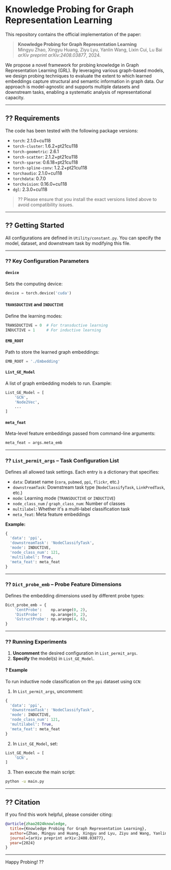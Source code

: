 # Knowledge Probing for Graph Representation Learning

This repository contains the official implementation of the paper:

> **Knowledge Probing for Graph Representation Learning**  
> Mingyu Zhao, Xingyu Huang, Ziyu Lyu, Yanlin Wang, Lixin Cui, Lu Bai  
> *arXiv preprint arXiv:2408.03877*, 2024.

We propose a novel framework for probing knowledge in Graph Representation Learning (GRL). By leveraging various graph-based models, we design probing techniques to evaluate the extent to which learned embeddings capture structural and semantic information in graph data. Our approach is model-agnostic and supports multiple datasets and downstream tasks, enabling a systematic analysis of representational capacity.

---

## ?? Requirements

The code has been tested with the following package versions:

- `torch`: 2.1.0+cu118  
- `torch-cluster`: 1.6.2+pt21cu118  
- `torch-geometric`: 2.6.1  
- `torch-scatter`: 2.1.2+pt21cu118  
- `torch-sparse`: 0.6.18+pt21cu118  
- `torch-spline-conv`: 1.2.2+pt21cu118  
- `torchaudio`: 2.1.0+cu118  
- `torchdata`: 0.7.0  
- `torchvision`: 0.16.0+cu118  
- `dgl`: 2.3.0+cu118

> ?? Please ensure that you install the exact versions listed above to avoid compatibility issues.

---

## ?? Getting Started

All configurations are defined in `Utility/constant.py`. You can specify the model, dataset, and downstream task by modifying this file.

---

### ?? Key Configuration Parameters

#### `device`
Sets the computing device:
```python
device = torch.device('cuda')
```

#### `TRANSDUCTIVE` and `INDUCTIVE`
Define the learning modes:
```python
TRANSDUCTIVE = 0  # For transductive learning
INDUCTIVE = 1     # For inductive learning
```

#### `EMB_ROOT`
Path to store the learned graph embeddings:
```python
EMB_ROOT = './Embedding'
```

#### `List_GE_Model`
A list of graph embedding models to run. Example:
```python
List_GE_Model = [
    'GCN',
    'Node2Vec',
    ...
]
```

#### `meta_feat`
Meta-level feature embeddings passed from command-line arguments:
```python
meta_feat = args.meta_emb
```

---

### ?? `List_permit_args` – Task Configuration List

Defines all allowed task settings. Each entry is a dictionary that specifies:

- `data`: Dataset name (`cora`, `pubmed`, `ppi`, `flickr`, etc.)
- `downstreamTask`: Downstream task type (`NodeClassifyTask`, `LinkPredTask`, etc.)
- `mode`: Learning mode (`TRANSDUCTIVE` or `INDUCTIVE`)
- `node_class_num` / `graph_class_num`: Number of classes
- `multilabel`: Whether it's a multi-label classification task
- `meta_feat`: Meta feature embeddings

**Example:**
```python
{
  'data': 'ppi',
  'downstreamTask': 'NodeClassifyTask',
  'mode': INDUCTIVE,
  'node_class_num': 121,
  'multilabel': True,
  'meta_feat': meta_feat
}
```

---

### ?? `Dict_probe_emb` – Probe Feature Dimensions

Defines the embedding dimensions used by different probe types:
```python
Dict_probe_emb = {
    'CentProbe':    np.arange(0, 2),
    'DistProbe':    np.arange(0, 2),
    'GstructProbe': np.arange(4, 6),
}
```

---

### ?? Running Experiments

1. **Uncomment** the desired configuration in `List_permit_args`.
2. **Specify** the model(s) in `List_GE_Model`.

#### ? Example

To run inductive node classification on the `ppi` dataset using `GCN`:

1. In `List_permit_args`, uncomment:
```python
{
  'data': 'ppi',
  'downstreamTask': 'NodeClassifyTask',
  'mode': INDUCTIVE,
  'node_class_num': 121,
  'multilabel': True,
  'meta_feat': meta_feat
}
```

2. In `List_GE_Model`, set:
```python
List_GE_Model = [
    'GCN',
]
```

3. Then execute the main script:
```bash
python -u main.py
```

---

## ?? Citation

If you find this work helpful, please consider citing:

```bibtex
@article{zhao2024knowledge,
  title={Knowledge Probing for Graph Representation Learning},
  author={Zhao, Mingyu and Huang, Xingyu and Lyu, Ziyu and Wang, Yanlin and Cui, Lixin and Bai, Lu},
  journal={arXiv preprint arXiv:2408.03877},
  year={2024}
}
```

---

Happy Probing! ??
